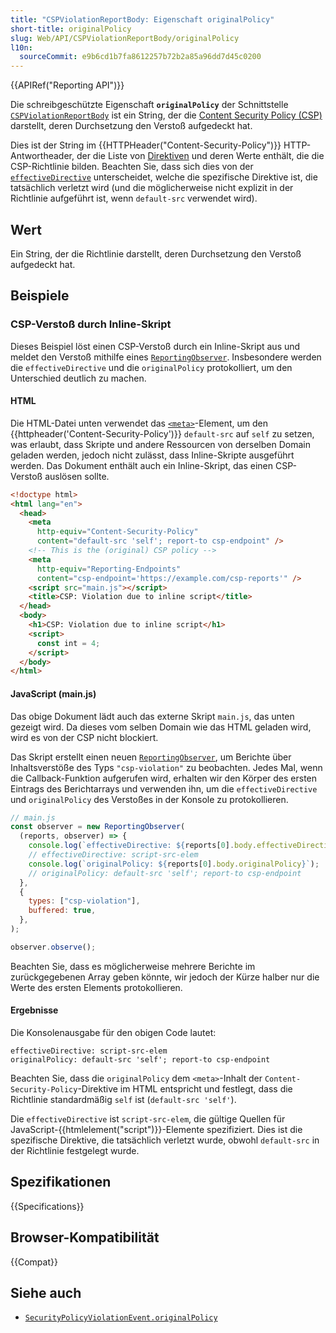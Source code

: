 ```yaml
---
title: "CSPViolationReportBody: Eigenschaft originalPolicy"
short-title: originalPolicy
slug: Web/API/CSPViolationReportBody/originalPolicy
l10n:
  sourceCommit: e9b6cd1b7fa8612257b72b2a85a96dd7d45c0200
---
```


{{APIRef("Reporting API")}}

Die schreibgeschützte Eigenschaft **`originalPolicy`** der Schnittstelle [`CSPViolationReportBody`](/de/docs/Web/API/CSPViolationReportBody) ist ein String, der die [Content Security Policy (CSP)](/de/docs/Web/HTTP/Guides/CSP) darstellt, deren Durchsetzung den Verstoß aufgedeckt hat.

Dies ist der String im {{HTTPHeader("Content-Security-Policy")}} HTTP-Antwortheader, der die Liste von [Direktiven](/de/docs/Web/HTTP/Reference/Headers/Content-Security-Policy#directives) und deren Werte enthält, die die CSP-Richtlinie bilden.
Beachten Sie, dass sich dies von der [`effectiveDirective`](/de/docs/Web/API/CSPViolationReportBody/effectiveDirective) unterscheidet, welche die spezifische Direktive ist, die tatsächlich verletzt wird (und die möglicherweise nicht explizit in der Richtlinie aufgeführt ist, wenn `default-src` verwendet wird).

## Wert

Ein String, der die Richtlinie darstellt, deren Durchsetzung den Verstoß aufgedeckt hat.

## Beispiele

### CSP-Verstoß durch Inline-Skript

Dieses Beispiel löst einen CSP-Verstoß durch ein Inline-Skript aus und meldet den Verstoß mithilfe eines [`ReportingObserver`](/de/docs/Web/API/ReportingObserver).
Insbesondere werden die `effectiveDirective` und die `originalPolicy` protokolliert, um den Unterschied deutlich zu machen.

#### HTML

Die HTML-Datei unten verwendet das [`<meta>`](/de/docs/Web/HTML/Reference/Elements/meta)-Element, um den {{httpheader('Content-Security-Policy')}} `default-src` auf `self` zu setzen, was erlaubt, dass Skripte und andere Ressourcen von derselben Domain geladen werden, jedoch nicht zulässt, dass Inline-Skripte ausgeführt werden.
Das Dokument enthält auch ein Inline-Skript, das einen CSP-Verstoß auslösen sollte.

```html
<!doctype html>
<html lang="en">
  <head>
    <meta
      http-equiv="Content-Security-Policy"
      content="default-src 'self'; report-to csp-endpoint" />
    <!-- This is the (original) CSP policy -->
    <meta
      http-equiv="Reporting-Endpoints"
      content="csp-endpoint='https://example.com/csp-reports'" />
    <script src="main.js"></script>
    <title>CSP: Violation due to inline script</title>
  </head>
  <body>
    <h1>CSP: Violation due to inline script</h1>
    <script>
      const int = 4;
    </script>
  </body>
</html>
```

#### JavaScript (main.js)

Das obige Dokument lädt auch das externe Skript `main.js`, das unten gezeigt wird.
Da dieses vom selben Domain wie das HTML geladen wird, wird es von der CSP nicht blockiert.

Das Skript erstellt einen neuen [`ReportingObserver`](/de/docs/Web/API/ReportingObserver), um Berichte über Inhaltsverstöße des Typs `"csp-violation"` zu beobachten.
Jedes Mal, wenn die Callback-Funktion aufgerufen wird, erhalten wir den Körper des ersten Eintrags des Berichtarrays und verwenden ihn, um die `effectiveDirective` und `originalPolicy` des Verstoßes in der Konsole zu protokollieren.

```js
// main.js
const observer = new ReportingObserver(
  (reports, observer) => {
    console.log(`effectiveDirective: ${reports[0].body.effectiveDirective}`);
    // effectiveDirective: script-src-elem
    console.log(`originalPolicy: ${reports[0].body.originalPolicy}`);
    // originalPolicy: default-src 'self'; report-to csp-endpoint
  },
  {
    types: ["csp-violation"],
    buffered: true,
  },
);

observer.observe();
```

Beachten Sie, dass es möglicherweise mehrere Berichte im zurückgegebenen Array geben könnte, wir jedoch der Kürze halber nur die Werte des ersten Elements protokollieren.

#### Ergebnisse

Die Konsolenausgabe für den obigen Code lautet:

```plain
effectiveDirective: script-src-elem
originalPolicy: default-src 'self'; report-to csp-endpoint
```

Beachten Sie, dass die `originalPolicy` dem `<meta>`-Inhalt der `Content-Security-Policy`-Direktive im HTML entspricht und festlegt, dass die Richtlinie standardmäßig `self` ist (`default-src 'self'`).

Die `effectiveDirective` ist `script-src-elem`, die gültige Quellen für JavaScript-{{htmlelement("script")}}-Elemente spezifiziert.
Dies ist die spezifische Direktive, die tatsächlich verletzt wurde, obwohl `default-src` in der Richtlinie festgelegt wurde.

## Spezifikationen

{{Specifications}}

## Browser-Kompatibilität

{{Compat}}

## Siehe auch

- [`SecurityPolicyViolationEvent.originalPolicy`](/de/docs/Web/API/SecurityPolicyViolationEvent/originalPolicy)
